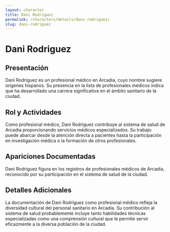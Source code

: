 ```yaml
---
layout: character
title: Dani Rodriguez
permalink: /characters/details/dani-rodriguez/
slug: dani-rodriguez
---
```


# Dani Rodriguez

## Presentación
Dani Rodriguez es un profesional médico en Arcadia, cuyo nombre sugiere orígenes hispanos. Su presencia en la lista de profesionales médicos indica que ha desarrollado una carrera significativa en el ámbito sanitario de la ciudad.

## Rol y Actividades
Como profesional médico, Dani Rodriguez contribuye al sistema de salud de Arcadia proporcionando servicios médicos especializados. Su trabajo puede abarcar desde la atención directa a pacientes hasta la participación en investigación médica o la formación de otros profesionales.

## Apariciones Documentadas
Dani Rodriguez figura en los registros de profesionales médicos de Arcadia, reconocido por su participación en el sistema de salud de la ciudad.

## Detalles Adicionales
La documentación de Dani Rodriguez como profesional médico refleja la diversidad cultural del personal sanitario en Arcadia. Su contribución al sistema de salud probablemente incluye tanto habilidades técnicas especializadas como una comprensión cultural que le permite servir eficazmente a la diversa población de la ciudad.